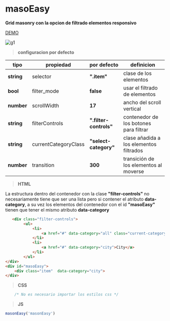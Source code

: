 # masoEasy
**Grid masonry con la opcion de filtrado elementos responsivo**

[DEMO](https://zaybit.github.io/MasonEasy/)

![g1](https://i.postimg.cc/sD5qGLY7/g1.gif)

> **configuracion por defecto**


| tipo | propiedad | por defecto | definicion |
|----|----|----|----|
| **string** | selector | **".item"** |clase de los elementos|
| **bool** | filter_mode | **false** |usar el filtrado de elementos|
| **number** | scrollWidth | **17** |ancho del scroll vertical|
| **string** | filterControls | **".filter-controls"** |contenedor de los botones para filtrar|
| **string** | currentCategoryClass | **"select-category"** |clase añadida a los elementos filtrados|
| **number** | transition | **300** |transición de los elementos al moverse|
> **HTML**

La estructura dentro del contenedor con la clase **"filter-controls"** no necesariamente tiene que ser una lista pero si contener el atributo **data-category**, a su vez los elementos del contenedor con el id **"masoEasy"** tienen que tener el mismo atributo **data-category**
~~~html
   <div class="filter-controls">
        <ul>
            <li>
                <a href="#" data-category="all" class="current-category">All</a>
            </li>
            <li>
                <a href="#" data-category="city">City</a>
            </li>
        </ul>
</div>
<div id="masoEasy">
    <div class="item"  data-category="city">
</div>
~~~
> **CSS**
~~~css
    /* No es necesario importar los estilos css */
~~~
> **JS**
~~~js
masonEasy('masonEasy')
~~~
